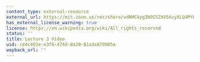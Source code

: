 ```yaml
---
content_type: external-resource
external_url: https://mit.zoom.us/rec/share/vdNMC4yg3W9ISZXV5XvyXLQ4PYHUaaa8g3cW__UNyUrv2YVoyW8RMCvfmWE2Axxk
has_external_license_warning: true
license: https://en.wikipedia.org/wiki/All_rights_reserved
status: ''
title: Lecture 3 Video
uid: ce4c403e-e3f6-474d-8a29-81a3e870985a
wayback_url: ''
---
```


